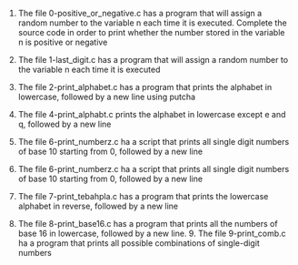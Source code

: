 1. The file 0-positive_or_negative.c has a program that will assign a random number to the variable n each time it is executed. Complete the source code in order to print whether the number stored in the variable n is positive or negative

2. The file 1-last_digit.c has a program that will assign a random number to the variable n each time it is executed
3. The file 2-print_alphabet.c has a program that prints the alphabet in lowercase, followed by a new line using putcha
4. The file 4-print_alphabt.c prints the alphabet in lowercase except e and q, followed by a new line
5. The file 6-print_numberz.c ha a script that prints all single digit numbers of base 10 starting from 0, followed by a new line
6. The file 6-print_numberz.c ha a script that prints all single digit numbers of base 10 starting from 0, followed by a new line
7. The file 7-print_tebahpla.c has a program that prints the lowercase alphabet in reverse, followed by a new line
8. The file 8-print_base16.c has a program that prints all the numbers of base 16 in lowercase, followed by a new line. 9. The file 9-print_comb.c ha a program that prints all possible combinations of single-digit numbers
